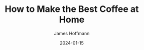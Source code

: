 ---
title: "How to Make the Best Coffee at Home"
author: "James Hoffmann"
date: 2024-01-15
pages: 224
id: BIRdEAAAQBAJ
rating: 4
---